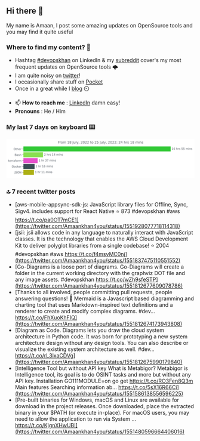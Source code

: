 <!--- [![Hits](https://hits.seeyoufarm.com/api/count/incr/badge.svg?url=https%3A%2F%2Fgithub.com%2Fakhan4u%2Fhit-counter&count_bg=%2379C83D&title_bg=%23555555&icon=&icon_color=%23E7E7E7&title=visits&edge_flat=false)](https://hits.seeyoufarm.com) --->

## Hi there 👋

My name is Amaan, I post some amazing updates on OpenSource tools and you may find it quite useful

### Where to find my content? 🤔

* Hashtag [#devopskhan](https://www.linkedin.com/feed/hashtag/devopskhan/) on LinkedIn & my [subreddit](https://www.reddit.com/r/devopskhan/) cover's my most frequent updates on OpenSource tools 🌩️
* I am quite noisy on [twitter](https://twitter.com/Amaankhan4you)!
* I occasionally share stuff on [Pocket](https://getpocket.com/@ej6g8d1dp2829A16a9Tf5d4T6bAMp3d8791rejDe86yem3bm4e14ex4fT4dluk29)
* Once in a great while I [blog](https://linuxparrot.com/) ⏲️


- 📫 **How to reach me** : [LinkedIn](https://www.linkedin.com/in/amaan-khan-linux-ninja) damn easy!
- **Pronouns** : He / Him

### My last 7 days on keyboard ⌨️

<img src="https://github.com/akhan4u/akhan4u/blob/main/images/stat.svg" alt="Amaan's Wakatime Activity!"/>

### 🔝 7 recent twitter posts
<!-- DEVDOJO:START -->
- [aws-mobile-appsync-sdk-js: JavaScript library files for Offline, Sync, Sigv4. includes support for React Native
⭐️ 873
#devopskhan #aws
https://t.co/pa0OT7mCE1](https://twitter.com/Amaankhan4you/status/1551928077718114318)
- [jsii: jsii allows code in any language to naturally interact with JavaScript classes. It is the technology that enables the AWS Cloud Development Kit to deliver polyglot libraries from a single codebase!
⭐️ 2004
#devopskhan #aws
https://t.co/f4msvMC0nj](https://twitter.com/Amaankhan4you/status/1551837475110551552)
- [Go-Diagrams is a loose port of diagrams. Go-Diagrams will create a folder in the current working directory with the graphviz DOT file and any image assets. #devopskhan https://t.co/wZh9sfeSTP](https://twitter.com/Amaankhan4you/status/1551812677609078786)
- [Thanks to all involved, people committing pull requests, people answering questions! 🙏 Mermaid is a Javascript based diagramming and charting tool that uses Markdown-inspired text definitions and a renderer to create and modify complex diagrams. #dev… https://t.co/FhXuoKhFIQ](https://twitter.com/Amaankhan4you/status/1551812674173943808)
- [Diagram as Code. Diagrams lets you draw the cloud system architecture in Python code. It was born for prototyping a new system architecture design without any design tools. You can also describe or visualize the existing system architecture as well. #dev… https://t.co/rL3lxaCDVg](https://twitter.com/Amaankhan4you/status/1551812675990179840)
- [Intelligence Tool but without API key What is Metabigor? Metabigor is Intelligence tool, its goal is to do OSINT tasks and more but without any API key. Installation GO111MODULE=on go get https://t.co/RO3Fen8Q3m Main features Searching information ab… https://t.co/5sX16R66Ci](https://twitter.com/Amaankhan4you/status/1551586138556596225)
- [Pre-built binaries for Windows, macOS and Linux are available for download in the project releases. Once downloaded, place the extracted binary in your $PATH &lpar;or execute in-place&rpar;. For macOS users, you may need to allow the application to run via System … https://t.co/KjgnXHwUBI](https://twitter.com/Amaankhan4you/status/1551480596664406016)
<!-- DEVDOJO:END -->

<!-- ![Amaan's GitHub stats](https://github-readme-stats.vercel.app/api?username=akhan4u&count_private=true&show_icons=true&hide=contribs) -->
